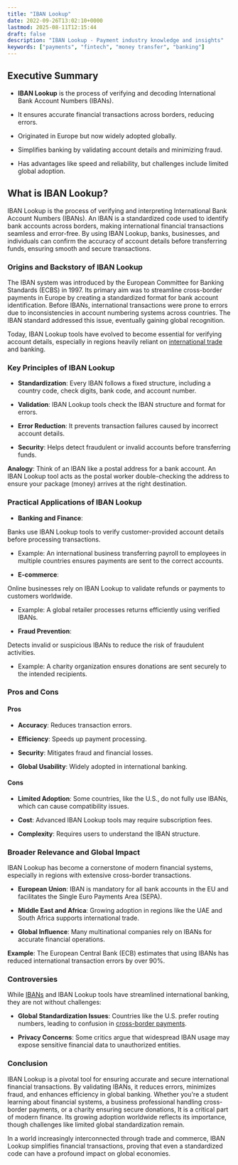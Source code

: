 ```yaml
---
title: "IBAN Lookup"
date: 2022-09-26T13:02:10+0000
lastmod: 2025-08-11T12:15:44
draft: false
description: "IBAN Lookup - Payment industry knowledge and insights"
keywords: ["payments", "fintech", "money transfer", "banking"]
---
```


## Executive Summary

- **IBAN Lookup** is the process of verifying and decoding International Bank Account Numbers (IBANs).

- It ensures accurate financial transactions across borders, reducing errors.

- Originated in Europe but now widely adopted globally.

- Simplifies banking by validating account details and minimizing fraud.

- Has advantages like speed and reliability, but challenges include limited global adoption.

## What is IBAN Lookup?

IBAN Lookup is the process of verifying and interpreting International Bank Account Numbers (IBANs). An IBAN is a standardized code used to identify bank accounts across borders, making international financial transactions seamless and error-free. By using IBAN Lookup, banks, businesses, and individuals can confirm the accuracy of account details before transferring funds, ensuring smooth and secure transactions.

### Origins and Backstory of IBAN Lookup

The IBAN system was introduced by the European Committee for Banking Standards (ECBS) in 1997. Its primary aim was to streamline cross-border payments in Europe by creating a standardized format for bank account identification. Before IBANs, international transactions were prone to errors due to inconsistencies in account numbering systems across countries. The IBAN standard addressed this issue, eventually gaining global recognition.

Today, IBAN Lookup tools have evolved to become essential for verifying account details, especially in regions heavily reliant on [international trade](https://faisalkhanllc.xyz/resources/payments-wiki/i/international-trade/) and banking.

### Key Principles of IBAN Lookup

- **Standardization**: Every IBAN follows a fixed structure, including a country code, check digits, bank code, and account number.

- **Validation**: IBAN Lookup tools check the IBAN structure and format for errors.

- **Error Reduction**: It prevents transaction failures caused by incorrect account details.

- **Security**: Helps detect fraudulent or invalid accounts before transferring funds.

**Analogy**: Think of an IBAN like a postal address for a bank account. An IBAN Lookup tool acts as the postal worker double-checking the address to ensure your package (money) arrives at the right destination.

### Practical Applications of IBAN Lookup

- **Banking and Finance**:

Banks use IBAN Lookup tools to verify customer-provided account details before processing transactions.

- Example: An international business transferring payroll to employees in multiple countries ensures payments are sent to the correct accounts.

- **E-commerce**:

Online businesses rely on IBAN Lookup to validate refunds or payments to customers worldwide.

- Example: A global retailer processes returns efficiently using verified IBANs.

- **Fraud Prevention**:

Detects invalid or suspicious IBANs to reduce the risk of fraudulent activities.

- Example: A charity organization ensures donations are sent securely to the intended recipients.

### Pros and Cons 

#### Pros

- **Accuracy**: Reduces transaction errors.

- **Efficiency**: Speeds up payment processing.

- **Security**: Mitigates fraud and financial losses.

- **Global Usability**: Widely adopted in international banking.

#### Cons

- **Limited Adoption**: Some countries, like the U.S., do not fully use IBANs, which can cause compatibility issues.

- **Cost**: Advanced IBAN Lookup tools may require subscription fees.

- **Complexity**: Requires users to understand the IBAN structure.

### Broader Relevance and Global Impact

IBAN Lookup has become a cornerstone of modern financial systems, especially in regions with extensive cross-border transactions.

- **European Union**: IBAN is mandatory for all bank accounts in the EU and facilitates the Single Euro Payments Area (SEPA).

- **Middle East and Africa**: Growing adoption in regions like the UAE and South Africa supports international trade.

- **Global Influence**: Many multinational companies rely on IBANs for accurate financial operations.

**Example**: The European Central Bank (ECB) estimates that using IBANs has reduced international transaction errors by over 90%.

### Controversies

While [IBANs](https://faisalkhanllc.xyz/resources/payments-wiki/i/what-is-an-iban/) and IBAN Lookup tools have streamlined international banking, they are not without challenges:

- **Global Standardization Issues**: Countries like the U.S. prefer routing numbers, leading to confusion in [cross-border payments](https://faisalkhanllc.xyz/resources/payments-wiki/c/cross-border-payments-2/).

- **Privacy Concerns**: Some critics argue that widespread IBAN usage may expose sensitive financial data to unauthorized entities.

### Conclusion

IBAN Lookup is a pivotal tool for ensuring accurate and secure international financial transactions. By validating IBANs, it reduces errors, minimizes fraud, and enhances efficiency in global banking. Whether you're a student learning about financial systems, a business professional handling cross-border payments, or a charity ensuring secure donations, It is a critical part of modern finance. Its growing adoption worldwide reflects its importance, though challenges like limited global standardization remain.

In a world increasingly interconnected through trade and commerce, IBAN Lookup simplifies financial transactions, proving that even a standardized code can have a profound impact on global economies.